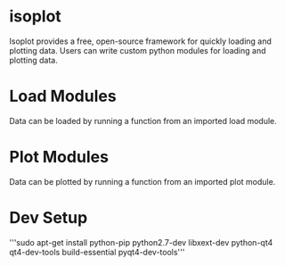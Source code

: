 # isoplot
Isoplot provides a free, open-source framework for quickly loading and plotting data. Users can write custom python modules for loading and plotting data. 

# Load Modules
Data can be loaded by running a function from an imported load module. 

# Plot Modules
Data can be plotted by running a function from an imported plot module.



# Dev Setup
'''sudo apt-get install python-pip python2.7-dev libxext-dev python-qt4 qt4-dev-tools build-essential pyqt4-dev-tools'''

